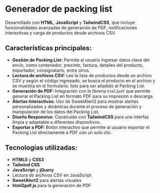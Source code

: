 <h1>Generador de packing list</h1>

<p>Desarrollado con <strong>HTML</strong>, <strong>JavaScript</strong> y <strong>TailwindCSS</strong>, que incluye funcionalidades avanzadas de generación de PDF, notificaciones interactivas y carga de productos desde archivos CSV.</p>

<h2>Características principales:</h2>
<ul>
    <li><strong>Gestión de Packing List:</strong> Permite al usuario ingresar datos clave del envío, como contenedor, precinto, factura, detalles del producto, exportador, consignatario, entre otros.</li>
    <li><strong>Lectura de archivos CSV:</strong> Lee la lista de productos desde un archivo CSV y según el código ingresado, se busca el producto en el archivo y se muestra en el formulario, listo para ser añadido al Packing List.</li>
    <li><strong>Generación de PDF:</strong> Integración con la librería <code>html2pdf</code> que permite generar el Packing List en formato PDF para su impresión o descarga.</li>
    <li><strong>Alertas Interactivas:</strong> Uso de SweetAlert2 para mostrar alertas personalizadas y dinámicas durante el proceso de generación y manipulación de los datos del Packing List.</li>
    <li><strong>Diseño Responsivo:</strong> Construido con <strong>TailwindCSS</strong> para una interfaz limpia y adaptable a diferentes dispositivos.</li>
    <li><strong>Exportar a PDF:</strong> Botón interactivo que permite al usuario exportar el Packing List directamente a PDF con un solo clic.</li>
</ul>

<h2>Tecnologías utilizadas:</h2>
<ul>
    <li><strong>HTML5</strong> y <strong>CSS3</strong></li>
    <li><strong>Tailwind CSS</strong></li>
    <li><strong>JavaScript</strong> y <strong>jQuery</strong></li>
    <li>Lectura de archivos CSV en JavaScript</li>
    <li><strong>SweetAlert2</strong> para alertas visuales</li>
    <li><strong>html2pdf.js</strong> para la generación de PDF</li>
</ul>
